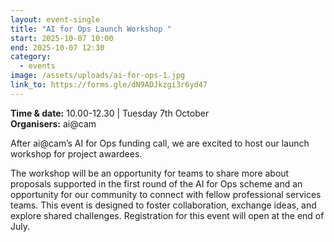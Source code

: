 ```yaml
---
layout: event-single
title: "AI for Ops Launch Workshop "
start: 2025-10-07 10:00
end: 2025-10-07 12:30
category:
  - events
image: /assets/uploads/ai-for-ops-1.jpg
link_to: https://forms.gle/dN9ADJkzgi3r6yd47
---
```

**Time & date:** 10.00-12.30 | Tuesday 7th October \
**Organisers:** ai@cam

After ai@cam’s AI for Ops funding call, we are excited to host our launch workshop for project awardees. 

The workshop will be an opportunity for teams to share more about proposals supported in the first round of the AI for Ops scheme and an opportunity for our community to connect with fellow professional services teams. This event is designed to foster collaboration, exchange ideas, and explore shared challenges. Registration for this event will open at the end of July.
